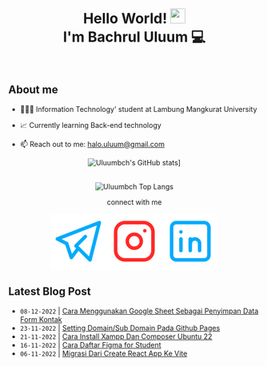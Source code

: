 
<h1 align="center">Hello World! <img src="https://raw.githubusercontent.com/MartinHeinz/MartinHeinz/master/wave.gif" height="30px" width="30px">
  <br> I'm Bachrul Uluum 💻</h1>

<br>

## **About me**

- 👨🏻‍🎓 Information Technology' student at Lambung Mangkurat University

- 📈 Currently learning Back-end technology

- 📫 Reach out to me:  halo.uluum@gmail.com
<div align="center">

![Uluumbch's GitHub stats](https://github-readme-stats.vercel.app/api?username=uluumbch&theme=transparent&show_icons=true)]
 
<br> ![Uluumbch Top Langs](https://github-readme-stats.vercel.app/api/top-langs/?username=uluumbch&layout=compact&theme=transparent)



connect with me


  [![uluumbch](./icons/telegram.svg)](https://t.me/uluumbch)[![uluumbch](./icons/instagram.svg)](https://instagram.com/uluumbch)[![Bachrul Uluum](./icons/linkedin.svg)](https://www.linkedin.com/in/bachrul-uluum/)

</div>

## Latest Blog Post

  <!-- BLOG-POST-LIST:START -->

- `08-12-2022` | [Cara Menggunakan Google Sheet Sebagai Penyimpan Data Form Kontak](https://uluumbch.my.id/p/cara-menggunakan-google-sheet-sebagai-penyimpan-data-form-kontak/)
- `23-11-2022` | [Setting Domain/Sub Domain Pada Github Pages](https://uluumbch.my.id/p/setting-domain/sub-domain-pada-github-pages/)  
- `21-11-2022` | [Cara Install Xampp Dan Composer Ubuntu 22](https://uluumbch.my.id/p/cara-install-xampp-dan-composer-ubuntu-22/)  
- `16-11-2022` | [Cara Daftar Figma for Student](https://uluumbch.my.id/p/cara-daftar-figma-for-student/)  
- `06-11-2022` | [Migrasi Dari Create React App Ke Vite](https://uluumbch.my.id/p/migrasi-dari-create-react-app-ke-vite/)  

<!-- BLOG-POST-LIST:END -->


<!---
uluumbch/uluumbch is a ✨ special ✨ repository because its `README.md` (this file) appears on your GitHub profile.
You can click the Preview link to take a look at your changes.
--->
